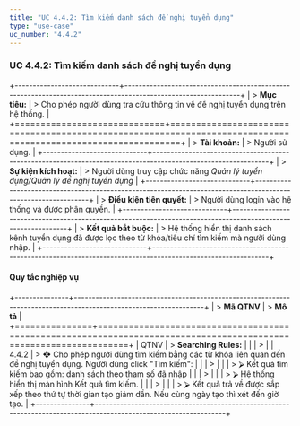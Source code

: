 ```yaml
---
title: "UC 4.4.2: Tìm kiếm danh sách đề nghị tuyển dụng"
type: "use-case"
uc_number: "4.4.2"
---
```


### UC 4.4.2: Tìm kiếm danh sách đề nghị tuyển dụng

+-----------------------------+--------------------------------------------------------------------------------------------------------------+
| > **Mục tiêu:**             | > Cho phép người dùng tra cứu thông tin về đề nghị tuyển dụng trên hệ thống.                                 |
+=============================+==============================================================================================================+
| > **Tài khoản:**            | > Người sử dụng.                                                                                             |
+-----------------------------+--------------------------------------------------------------------------------------------------------------+
| > **Sự kiện kích hoạt:**    | > Người dùng truy cập chức năng *Quản lý tuyển dụng/Quản lý đề nghị tuyển dụng*                              |
+-----------------------------+--------------------------------------------------------------------------------------------------------------+
| > **Điều kiện tiên quyết:** | > Người dùng login vào hệ thống và được phân quyền.                                                          |
+-----------------------------+--------------------------------------------------------------------------------------------------------------+
| > **Kết quả bắt buộc:**     | > Hệ thống hiển thị danh sách kênh tuyển dụng đã được lọc theo từ khóa/tiêu chí tìm kiếm mà người dùng nhập. |
+-----------------------------+--------------------------------------------------------------------------------------------------------------+

####  Quy tắc nghiệp vụ

+---------------+------------------------------------------------------------------------------------------------------------------+
| > **Mã QTNV** | > **Mô tả**                                                                                                      |
+===============+==================================================================================================================+
| QTNV          | > **Searching Rules:**                                                                                           |
|               | >                                                                                                                |
| 4.4.2         | > ❖ Cho phép người dùng tìm kiếm bằng các từ khóa liên quan đến đề nghị tuyển dụng. Người dùng click "Tìm kiếm": |
|               | >                                                                                                                |
|               | > ⮚ Kết quả tìm kiếm bao gồm: danh sách theo tham số đã nhập                                                     |
|               | >                                                                                                                |
|               | > ⮚ Hệ thống hiển thị màn hình Kết quả tìm kiếm.                                                                 |
|               | >                                                                                                                |
|               | > ⮚ Kết quả trả về được sắp xếp theo thứ tự thời gian tạo giảm dần. Nếu cùng ngày tạo thì xét đến giờ tạo.       |
+---------------+------------------------------------------------------------------------------------------------------------------+
